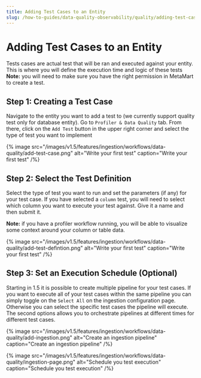 ```yaml
---
title: Adding Test Cases to an Entity
slug: /how-to-guides/data-quality-observability/quality/adding-test-cases
---
```


# Adding Test Cases to an Entity
Tests cases are actual test that will be ran and executed against your entity. This is where you will define the execution time and logic of these tests
**Note:** you will need to make sure you have the right permission in MetaMart to create a test.

## Step 1: Creating a Test Case
Navigate to the entity you want to add a test to (we currently support quality test only for database entity). Go to `Profiler & Data Quality` tab. From there, click on the `Add Test` button in the upper right corner and select the type of test you want to implement

{% image
  src="/images/v1.5/features/ingestion/workflows/data-quality/add-test-case.png"
  alt="Write your first test"
  caption="Write your first test"
 /%}

## Step 2: Select the Test Definition
Select the type of test you want to run and set the parameters (if any) for your test case. If you have selected a `column` test, you will need to select which column you want to execute your test against. Give it a name and then submit it.

**Note:** if you have a profiler workflow running, you will be able to visualize some context around your column or table data.

{% image
  src="/images/v1.5/features/ingestion/workflows/data-quality/add-test-defintion.png"
  alt="Write your first test"
  caption="Write your first test"
 /%}

## Step 3: Set an Execution Schedule (Optional)
Starting in 1.5 it is possible to create multiple pipeline for your test cases. If you want to execute all of your test cases within the same pipeline you can simply toggle on the `Select All` on the ingestion configuration page. Otherwise you can select the specific test cases the pipeline will execute. The second options allows you to orchestrate pipelines at different times for different test cases.

{% image
  src="/images/v1.5/features/ingestion/workflows/data-quality/add-ingestion.png"
  alt="Create an ingestion pipeline"
  caption="Create an ingestion pipeline"
 /%}

{% image
  src="/images/v1.5/features/ingestion/workflows/data-quality/ingestion-page.png"
  alt="Schedule you test execution"
  caption="Schedule you test execution"
 /%}
